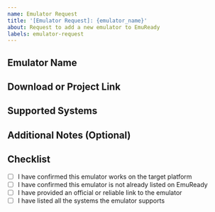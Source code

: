 ```yaml
---
name: Emulator Request
title: '[Emulator Request]: {emulator_name}'
about: Request to add a new emulator to EmuReady
labels: emulator-request
---
```


## Emulator Name

<!-- What is the name of the emulator you would like us to add? -->

## Download or Project Link

<!-- Provide a link to the official website, GitHub repo, or trusted download source for this emulator. -->

## Supported Systems

<!-- List the system(s) this emulator supports (e.g. Nintendo Switch, PlayStation 2, etc). -->

## Additional Notes (Optional)

<!-- Add anything else we should know, like platform support (Windows, Linux, macOS, Android, iOS, etc), open-source status, or features worth mentioning. -->

## Checklist

- [ ] I have confirmed this emulator works on the target platform
- [ ] I have confirmed this emulator is not already listed on EmuReady
- [ ] I have provided an official or reliable link to the emulator
- [ ] I have listed all the systems the emulator supports
